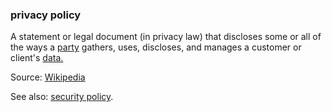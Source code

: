 ### privacy policy

<p class="c8"><span>A statement or legal document (in </span><span>privacy law</span><span>) that discloses some or all of the ways a </span><span class="c2"><a class="c3" href="#h.cn6bno48fomj">party</a></span><span>&nbsp;gathers, uses, discloses, and manages a customer or client's </span><span class="c2"><a class="c3" href="#h.o783ayrrkc6g">data.</a></span></p><p class="c8"><span>Source: </span><span class="c2"><a class="c3" href="https://www.google.com/url?q=https://en.wikipedia.org/wiki/Privacy_policy&amp;sa=D&amp;source=editors&amp;ust=1706779842783725&amp;usg=AOvVaw1PsZnMJGRn0qagBDtkt_t8">Wikipedia</a></span></p><p class="c8"><span>See also: </span><span class="c2"><a class="c3" href="#h.2fcbwog0w43a">security policy</a></span><span class="c0">.</span></p>